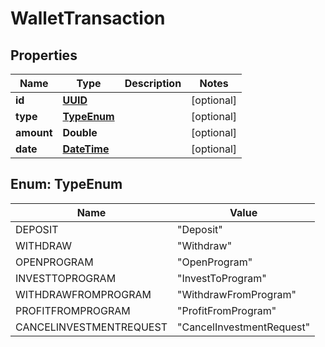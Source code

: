 
# WalletTransaction

## Properties
Name | Type | Description | Notes
------------ | ------------- | ------------- | -------------
**id** | [**UUID**](UUID.md) |  |  [optional]
**type** | [**TypeEnum**](#TypeEnum) |  |  [optional]
**amount** | **Double** |  |  [optional]
**date** | [**DateTime**](DateTime.md) |  |  [optional]


<a name="TypeEnum"></a>
## Enum: TypeEnum
Name | Value
---- | -----
DEPOSIT | &quot;Deposit&quot;
WITHDRAW | &quot;Withdraw&quot;
OPENPROGRAM | &quot;OpenProgram&quot;
INVESTTOPROGRAM | &quot;InvestToProgram&quot;
WITHDRAWFROMPROGRAM | &quot;WithdrawFromProgram&quot;
PROFITFROMPROGRAM | &quot;ProfitFromProgram&quot;
CANCELINVESTMENTREQUEST | &quot;CancelInvestmentRequest&quot;



